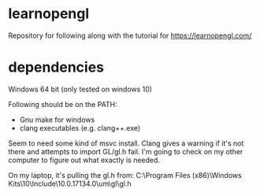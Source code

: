 # learnopengl
Repository for following along with the tutorial for https://learnopengl.com/

# dependencies
Windows 64 bit (only tested on windows 10)

Following should be on the PATH:
* Gnu make for windows
* clang executables (e.g. clang++.exe)

Seem to need some kind of msvc install. Clang gives a warning if it's not there
and attempts to import GL/gl.h fail. I'm going to check on my other computer to
figure out what exactly is needed.

On my laptop, it's pulling the gl.h from:
C:\Program Files (x86)\Windows Kits\10\Include\10.0.17134.0\um\gl\gl.h

